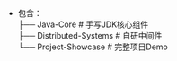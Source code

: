 - 包含：  
  ├── Java-Core          # 手写JDK核心组件  
  ├── Distributed-Systems # 自研中间件  
  └── Project-Showcase   # 完整项目Demo  